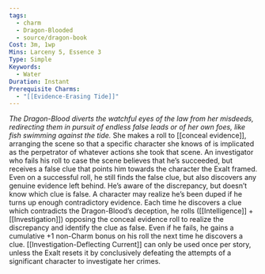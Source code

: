```yaml
---
tags:
  - charm
  - Dragon-Blooded
  - source/dragon-book
Cost: 3m, 1wp
Mins: Larceny 5, Essence 3
Type: Simple
Keywords:
  - Water
Duration: Instant
Prerequisite Charms:
  - "[[Evidence-Erasing Tide]]"
---
```

*The Dragon-Blood diverts the watchful eyes of the law from her misdeeds, redirecting them in pursuit of endless false leads or of her own foes, like fish swimming against the tide.*
She makes a roll to [[conceal evidence]], arranging the scene so that a specific character she knows of is implicated as the perpetrator of whatever actions she took that scene. An investigator who fails his roll to case the scene believes that he’s succeeded, but receives a false clue that points him towards the character the Exalt framed. Even on a successful roll, he still finds the false clue, but also discovers any genuine evidence left behind. He’s aware of the discrepancy, but doesn’t know which clue is false. A character may realize he’s been duped if he turns up enough contradictory evidence. Each time he discovers a clue which contradicts the Dragon-Blood’s deception, he rolls ([[Intelligence]] + [[Investigation]]) opposing the conceal evidence roll to realize the discrepancy and identify the clue as false. Even if he fails, he gains a cumulative +1 non-Charm bonus on his roll the next time he discovers a clue. [[Investigation-Deflecting Current]] can only be used once per story, unless the Exalt resets it by conclusively defeating the attempts of a significant character to investigate her crimes.